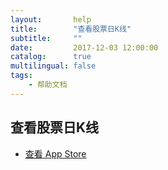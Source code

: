 ```yaml
---
layout:       help
title:        "查看股票日K线"
subtitle:     ""
date:         2017-12-03 12:00:00
catalog:      true
multilingual: false
tags:
    - 帮助文档
---
```



## 查看股票日K线




-  [查看 App Store][1]

[1]: http://itunes.apple.com/us/app/id1228960496